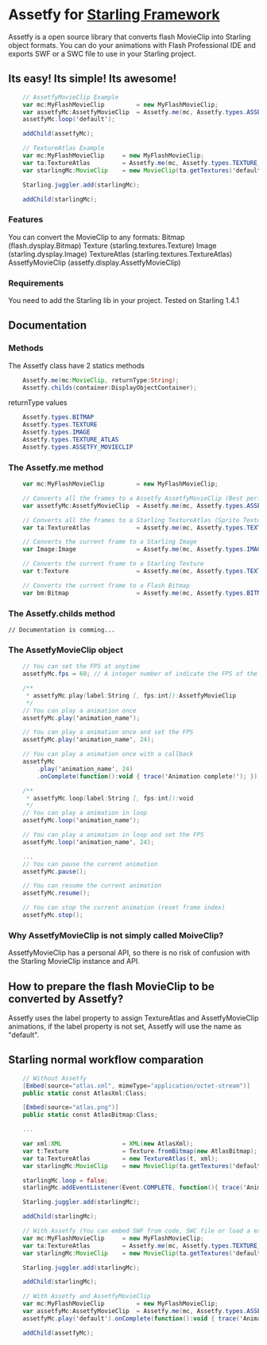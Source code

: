 # Assetfy for [Starling Framework](https://github.com/PrimaryFeather/Starling-Framework)
Assetfy is a open source library that converts flash MovieClip into Starling object formats.
You can do your animations with Flash Professional IDE and exports SWF or a SWC file to use in your Starling project.

## Its easy! Its simple! Its awesome!

```actionscript
    // AssetfyMovieClip Example
    var mc:MyFlashMovieClip         = new MyFlashMovieClip;
    var assetfyMc:AssetfyMovieClip  = Assetfy.me(mc, Assetfy.types.ASSETFY_MOVIECLIP);
    assetfyMc.loop('default');

    addChild(assetfyMc);

    // TextureAtlas Example
    var mc:MyFlashMovieClip     = new MyFlashMovieClip;
    var ta:TextureAtlas         = Assetfy.me(mc, Assetfy.types.TEXTURE_ATLAS); // return starling TextureAtlas
    var starlingMc:MovieClip    = new MovieClip(ta.getTextures('default'), Starling.current.nativeStage.frameRate); // Starling MovieClip

    Starling.juggler.add(starlingMc);

    addChild(starlingMc);
```

### Features
You can convert the MovieClip to any formats:
    Bitmap              (flash.dysplay.Bitmap)
    Texture             (starling.textures.Texture)
    Image               (starling.dysplay.Image)
    TextureAtlas        (starling.textures.TextureAtlas)
    AssetfyMovieClip    (assetfy.display.AssetfyMovieClip)

### Requirements
You need to add the Starling lib in your project.
Tested on Starling 1.4.1

## Documentation

### Methods
The Assetfy class have 2 statics methods

```actionscript
    Assetfy.me(mc:MovieClip, returnType:String);
    Assetfy.childs(container:DisplayObjectContainer);
```

returnType values

```actionscript
    Assetfy.types.BITMAP
    Assetfy.types.TEXTURE
    Assetfy.types.IMAGE
    Assetfy.types.TEXTURE_ATLAS
    Assetfy.types.ASSETFY_MOVIECLIP
```

### The Assetfy.me method

```actionscript
    var mc:MyFlashMovieClip         = new MyFlashMovieClip;

    // Converts all the frames to a Assetfy AssetfyMovieClip (Best performance in a simple and wonderfull API)
    var assetfyMc:AssetfyMovieClip  = Assetfy.me(mc, Assetfy.types.ASSETFY_MOVIECLIP);

    // Converts all the frames to a Starling TextureAtlas (Sprite Texture and XML coordinates)
    var ta:TextureAtlas             = Assetfy.me(mc, Assetfy.types.TEXTURE_ATLAS);

    // Converts the current frame to a Starling Image
    var Image:Image                 = Assetfy.me(mc, Assetfy.types.IMAGE);

    // Converts the current frame to a Starling Texture
    var t:Texture                   = Assetfy.me(mc, Assetfy.types.TEXTURE);

    // Converts the current frame to a Flash Bitmap
    var bm:Bitmap                   = Assetfy.me(mc, Assetfy.types.BITMAP);
```

### The Assetfy.childs method
    // Documentation is comming...

### The AssetfyMovieClip object
```actionscript
    // You can set the FPS at anytime
    assetfyMc.fps = 60; // A integer number of indicate the FPS of the AssetfyMovieClip

    /**
     * assetfyMc.play(label:String [, fps:int]):AssetfyMovieClip
     */
    // You can play a animation once
    assetfyMc.play('animation_name');

    // You can play a animation once and set the FPS
    assetfyMc.play('animation_name', 24);

    // You can play a animation once with a callback
    assetfyMc
        .play('animation_name', 24)
        .onComplete(function():void { trace('Animation complete!'); });

    /**
     * assetfyMc.loop(label:String [, fps:int]):void
     */
    // You can play a animation in loop
    assetfyMc.loop('animation_name');

    // You can play a animation in loop and set the FPS
    assetfyMc.loop('animation_name', 24);

    ...
    // You can pause the current animation
    assetfyMc.pause();

    // You can resume the current animation
    assetfyMc.resume();

    // You can stop the current animation (reset frame index)
    assetfyMc.stop();
```

### Why AssetfyMovieClip is not simply called MoiveClip?
AssetfyMovieClip has a personal API, so there is no risk of confusion with the Starling MovieClip instance and API.

## How to prepare the flash MovieClip to be converted by Assetfy?
Assetfy uses the label property to assign TextureAtlas and AssetfyMovieClip animations, if the label property is not set, Assetfy will use the name as "default".


## Starling normal workflow comparation

```actionscript
    // Without Assetfy
    [Embed(source="atlas.xml", mimeType="application/octet-stream")]
    public static const AtlasXml:Class;

    [Embed(source="atlas.png")]
    public static const AtlasBitmap:Class;

    ...

    var xml:XML                 = XML(new AtlasXml);
    var t:Texture               = Texture.fromBitmap(new AtlasBitmap);
    var ta:TextureAtlas         = new TextureAtlas(t, xml);
    var starlingMc:MovieClip    = new MovieClip(ta.getTextures('default'), Starling.current.nativeStage.frameRate);

    starlingMc.loop = false;
    starlingMc.addEventListener(Event.COMPLETE, function(){ trace('Animation complete') });

    Starling.juggler.add(starlingMc);

    addChild(starlingMc);

    // With Assetfy (You can embed SWF from code, SWC file or load a external file)
    var mc:MyFlashMovieClip     = new MyFlashMovieClip;
    var ta:TextureAtlas         = Assetfy.me(mc, Assetfy.types.TEXTURE_ATLAS);
    var starlingMc:MovieClip    = new MovieClip(ta.getTextures('default'), Starling.current.nativeStage.frameRate);

    Starling.juggler.add(starlingMc);

    addChild(starlingMc);

    // With Assetfy and AssetfyMovieClip
    var mc:MyFlashMovieClip         = new MyFlashMovieClip;
    var assetfyMc:AssetfyMovieClip  = Assetfy.me(mc, Assetfy.types.ASSETFY_MOVIECLIP);
    assetfyMc.play('default').onComplete(function():void { trace('Animation complete!'); });

    addChild(assetfyMc);
```
